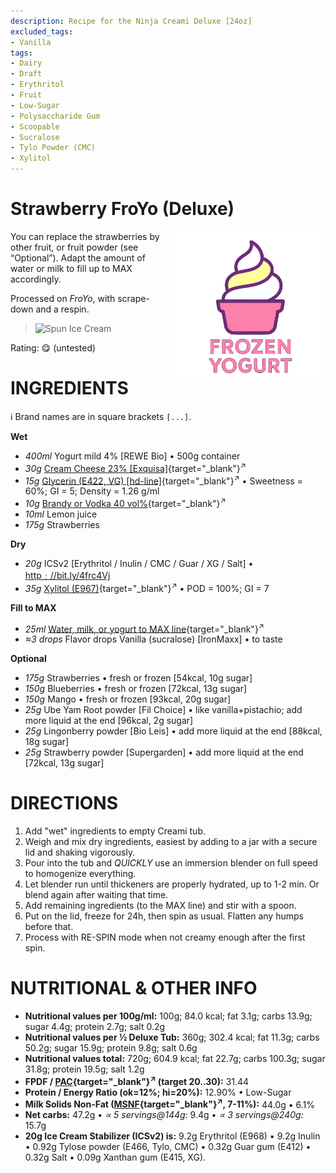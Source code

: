 ```yaml
---
description: Recipe for the Ninja Creami Deluxe [24oz]
excluded_tags:
- Vanilla
tags:
- Dairy
- Draft
- Erythritol
- Fruit
- Low-Sugar
- Polysaccharide Gum
- Scoopable
- Sucralose
- Tylo Powder (CMC)
- Xylitol
---
```

# Strawberry FroYo (Deluxe)
<img style="float: right; margin-left: 1.5em;" width=240 alt="Logo" src="https://raw.githubusercontent.com/jhermann/ice-creamery/refs/heads/main/assets/froyo-ice-cream-logo.png" />

You can replace the strawberries by other fruit, or fruit powder (see “Optional”). Adapt the amount of water or milk to fill up to MAX accordingly.

Processed on *FroYo*, with scrape-down and a respin.

> <img width=220 alt="Spun Ice Cream" src="" class="zoomable" />

Rating: 😋 (untested)

# INGREDIENTS

ℹ️ Brand names are in square brackets `[...]`.

**Wet**

  - _400ml_ Yogurt mild 4% [REWE Bio] • 500g container
  - _30g_ [Cream Cheese 23% \[Exquisa\]](/ice-creamery/info/ingredients/#cream-cheese){target="_blank"}<sup>↗</sup>
  - _15g_ [Glycerin (E422, VG) \[hd-line\]](/ice-creamery/info/ingredients/#vegetable-glycerin-glycerol-vg-e422){target="_blank"}<sup>↗</sup> • Sweetness = 60%; GI = 5; Density = 1.26 g/ml
  - _10g_ [Brandy or Vodka 40 vol%](/ice-creamery/info/ingredients/#alcohol-ethanol){target="_blank"}<sup>↗</sup>
  - _10ml_ Lemon juice
  - _175g_ Strawberries

**Dry**

  - _20g_ ICSv2 [Erythritol / Inulin / CMC / Guar / XG / Salt] • [http﹕//bit.ly/4frc4Vj](https://jhermann.github.io/ice-creamery/I/Ice%20Cream%20Stabilizer%20(ICS)/)
  - _35g_ [Xylitol (E967)](/ice-creamery/info/ingredients/#xylitol-e967){target="_blank"}<sup>↗</sup> • POD = 100%; GI = 7

**Fill to MAX**

  - _25ml_ [Water, milk, or yogurt to MAX line](/ice-creamery/info/ingredients/#soy-milk){target="_blank"}<sup>↗</sup>
  - _≈3 drops_ Flavor drops Vanilla (sucralose) [IronMaxx] • to taste

**Optional**

  - _175g_ Strawberries • fresh or frozen [54kcal, 10g sugar]
  - _150g_ Blueberries • fresh or frozen [72kcal, 13g sugar]
  - _150g_ Mango • fresh or frozen [93kcal, 20g sugar]
  - _25g_ Ube Yam Root powder [Fil Choice] • like vanilla+pistachio; add more liquid at the end [96kcal, 2g sugar]
  - _25g_ Lingonberry powder [Bio Leis] • add more liquid at the end [88kcal, 18g sugar]
  - _25g_ Strawberry powder [Supergarden] • add more liquid at the end [72kcal, 13g sugar]

# DIRECTIONS

 1. Add "wet" ingredients to empty Creami tub.
 1. Weigh and mix dry ingredients, easiest by adding to a jar with a secure lid and shaking vigorously.
 1. Pour into the tub and *QUICKLY* use an immersion blender on full speed to homogenize everything.
 1. Let blender run until thickeners are properly hydrated, up to 1-2 min. Or blend again after waiting that time.
 1. Add remaining ingredients (to the MAX line) and stir with a spoon.
 1. Put on the lid, freeze for 24h, then spin as usual. Flatten any humps before that.
 1. Process with RE-SPIN mode when not creamy enough after the first spin.

# NUTRITIONAL & OTHER INFO
- **Nutritional values per 100g/ml:** 100g; 84.0 kcal; fat 3.1g; carbs 13.9g; sugar 4.4g; protein 2.7g; salt 0.2g
- **Nutritional values per ½ Deluxe Tub:** 360g; 302.4 kcal; fat 11.3g; carbs 50.2g; sugar 15.9g; protein 9.8g; salt 0.6g
- **Nutritional values total:** 720g; 604.9 kcal; fat 22.7g; carbs 100.3g; sugar 31.8g; protein 19.5g; salt 1.2g
- **FPDF / [PAC](/ice-creamery/info/glossary/#potere-anti-congelante-pac){target="_blank"}<sup>↗</sup> (target 20..30):** 31.44
- **Protein / Energy Ratio (ok=12%; hi=20%):** 12.90% • Low-Sugar
- **Milk Solids Non-Fat ([MSNF](/ice-creamery/info/glossary/#milk-solids-not-fat-msnf){target="_blank"}<sup>↗</sup>, 7-11%):** 44.0g • 6.1%
- **Net carbs:** 47.2g • *∝ 5 servings@144g:* 9.4g • *∝ 3 servings@240g:* 15.7g
- **20g Ice Cream Stabilizer (ICSv2) is:** 9.2g Erythritol (E968) • 9.2g Inulin • 0.92g Tylose powder (E466, Tylo, CMC) • 0.32g Guar gum (E412) • 0.32g Salt • 0.09g Xanthan gum (E415, XG).
